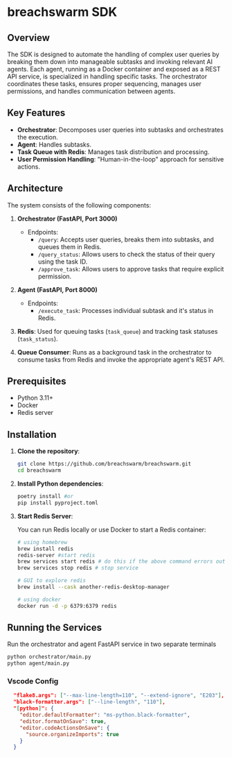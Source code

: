 # breachswarm SDK

## Overview

The SDK is designed to automate the handling of complex user queries by breaking them down into manageable subtasks and invoking relevant AI agents. Each agent, running as a Docker container and exposed as a REST API service, is specialized in handling specific tasks. The orchestrator coordinates these tasks, ensures proper sequencing, manages user permissions, and handles communication between agents.

## Key Features

- **Orchestrator**: Decomposes user queries into subtasks and orchestrates the execution.
- **Agent**: Handles subtasks.
- **Task Queue with Redis**: Manages task distribution and processing.
- **User Permission Handling**: "Human-in-the-loop" approach for sensitive actions.

## Architecture

The system consists of the following components:

1. **Orchestrator (FastAPI, Port 3000)**

   - Endpoints:
     - `/query`: Accepts user queries, breaks them into subtasks, and queues them in Redis.
     - `/query_status`: Allows users to check the status of their query using the task ID.
     - `/approve_task`: Allows users to approve tasks that require explicit permission.

2. **Agent (FastAPI, Port 8000)**

   - Endpoints:
     - `/execute_task`: Processes individual subtask and it's status in Redis.

3. **Redis**: Used for queuing tasks (`task_queue`) and tracking task statuses (`task_status`).

4. **Queue Consumer**: Runs as a background task in the orchestrator to consume tasks from Redis and invoke the appropriate agent's REST API.

## Prerequisites

- Python 3.11+
- Docker
- Redis server

## Installation

1. **Clone the repository**:

   ```bash
   git clone https://github.com/breachswarm/breachswarm.git
   cd breachswarm
   ```

2. **Install Python dependencies**:

   ```bash
   poetry install #or
   pip install pyproject.toml
   ```

3. **Start Redis Server**:

   You can run Redis locally or use Docker to start a Redis container:

   ```bash
   # using homebrew
   brew install redis
   redis-server #start redis
   brew services start redis # do this if the above command errors out
   brew services stop redis # stop service

   # GUI to explore redis
   brew install --cask another-redis-desktop-manager

   # using docker
   docker run -d -p 6379:6379 redis
   ```

## Running the Services

Run the orchestrator and agent FastAPI service in two separate terminals

```bash
python orchestrator/main.py
python agent/main.py
```

### Vscode Config

```json
  "flake8.args": ["--max-line-length=110", "--extend-ignore", "E203"],
  "black-formatter.args": ["--line-length", "110"],
  "[python]": {
    "editor.defaultFormatter": "ms-python.black-formatter",
    "editor.formatOnSave": true,
    "editor.codeActionsOnSave": {
      "source.organizeImports": true
    }
  }
```
